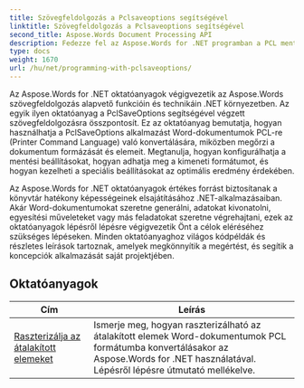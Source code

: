 ```yaml
---
title: Szövegfeldolgozás a Pclsaveoptions segítségével
linktitle: Szövegfeldolgozás a Pclsaveoptions segítségével
second_title: Aspose.Words Document Processing API
description: Fedezze fel az Aspose.Words for .NET programban a PCL mentési lehetőségekkel rendelkező Words Processing funkciót. A lépésről lépésre bemutatott oktatóanyagok és kódpéldák segítségével megtudhatja, hogyan kezelheti és testreszabhatja a Word dokumentumok PCL formátumban történő mentését.
type: docs
weight: 1670
url: /hu/net/programming-with-pclsaveoptions/
---
```

Az Aspose.Words for .NET oktatóanyagok végigvezetik az Aspose.Words szövegfeldolgozás alapvető funkcióin és technikáin .NET környezetben. Az egyik ilyen oktatóanyag a PclSaveOptions segítségével végzett szövegfeldolgozásra összpontosít. Ez az oktatóanyag bemutatja, hogyan használhatja a PclSaveOptions alkalmazást Word-dokumentumok PCL-re (Printer Command Language) való konvertálására, miközben megőrzi a dokumentum formázását és elemeit. Megtanulja, hogyan konfigurálhatja a mentési beállításokat, hogyan adhatja meg a kimeneti formátumot, és hogyan kezelheti a speciális beállításokat az optimális eredmény érdekében.

Az Aspose.Words for .NET oktatóanyagok értékes forrást biztosítanak a könyvtár hatékony képességeinek elsajátításához .NET-alkalmazásaiban. Akár Word-dokumentumokat szeretne generálni, adatokat kivonatolni, egyesítési műveleteket vagy más feladatokat szeretne végrehajtani, ezek az oktatóanyagok lépésről lépésre végigvezetik Önt a célok eléréséhez szükséges lépéseken. Minden oktatóanyaghoz világos kódpéldák és részletes leírások tartoznak, amelyek megkönnyítik a megértést, és segítik a koncepciók alkalmazását saját projektjében.

 ## Oktatóanyagok
| Cím | Leírás |
| --- | --- |
| [Raszterizálja az átalakított elemeket](./rasterize-transformed-elements/) | Ismerje meg, hogyan raszterizálható az átalakított elemek Word-dokumentumok PCL formátumba konvertálásakor az Aspose.Words for .NET használatával. Lépésről lépésre útmutató mellékelve. |